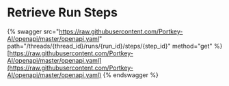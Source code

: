 # Retrieve Run Steps

{% swagger src="https://raw.githubusercontent.com/Portkey-AI/openapi/master/openapi.yaml" path="/threads/{thread_id}/runs/{run_id}/steps/{step_id}" method="get" %}
[https://raw.githubusercontent.com/Portkey-AI/openapi/master/openapi.yaml](https://raw.githubusercontent.com/Portkey-AI/openapi/master/openapi.yaml)
{% endswagger %}
